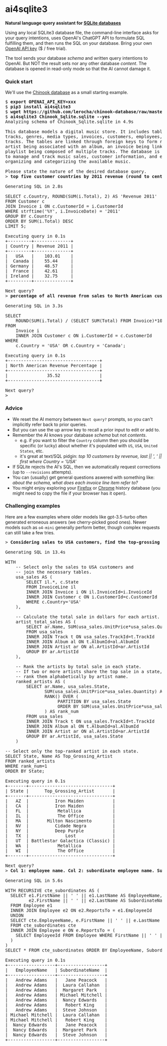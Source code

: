 # ai4sqlite3
**Natural language query assistant for [SQLite databases](https://www.sqlite.org/index.html)**

Using any local SQLite3 database file, the command-line interface asks for your query intentions, uses OpenAI's ChatGPT API to formulate SQL fulfilling them, and then runs the SQL on your database. Bring your own [OpenAI API key](https://www.howtogeek.com/885918/how-to-get-an-openai-api-key/) ($ / free trial).

The tool sends your database *schema* and written query intentions to OpenAI. But NOT the result sets nor any other database *content*. The database is opened in read-only mode so that the AI cannot damage it.

### Quick start

We'll use the [Chinook database](https://github.com/lerocha/chinook-database) as a small starting example.

<pre>
$ <b>export OPENAI_API_KEY=xxx</b>
$ <b>pip3 install ai4sqlite3</b>
$ <b>wget https://github.com/lerocha/chinook-database/raw/master/ChinookDatabase/DataSources/Chinook_Sqlite.sqlite</b>
$ <b>ai4sqlite3 Chinook_Sqlite.sqlite --yes</b>
Analyzing schema of Chinook_Sqlite.sqlite in 4.9s 

This database models a digital music store. It includes tables for artists, albums,
tracks, genres, media types, invoices, customers, employees, playlists, and playlist
tracks. The tables are linked through foreign keys to form relationships, such as an
artist being associated with an album, an invoice being linked to a customer, and a
playlist being composed of multiple tracks. The database is designed to enable the store
to manage and track music sales, customer information, and employee records, as well as
organizing and categorizing the available music.

Please state the nature of the desired database query.
> <b>top five customer countries by 2011 revenue (round to cents)</b>

Generating SQL in 2.8s 

SELECT c.Country, ROUND(SUM(i.Total), 2) AS 'Revenue 2011'
FROM Customer c
JOIN Invoice i ON c.CustomerId = i.CustomerId
WHERE strftime('%Y', i.InvoiceDate) = '2011'
GROUP BY c.Country
ORDER BY SUM(i.Total) DESC
LIMIT 5;

Executing query in 0.1s 
+---------+--------------+
| Country | Revenue 2011 |
+---------+--------------+
|   USA   |    103.01    |
|  Canada |    55.44     |
| Germany |    48.57     |
|  France |    42.61     |
| Ireland |    32.75     |
+---------+--------------+

Next query?
> <b>percentage of all revenue from sales to North American customers</b>

Generating SQL in 3.3s 

SELECT 
    ROUND(SUM(i.Total) / (SELECT SUM(Total) FROM Invoice)*100, 2) AS "North American Revenue Percentage"
FROM 
    Invoice i
    INNER JOIN Customer c ON i.CustomerId = c.CustomerId
WHERE 
    c.Country = 'USA' OR c.Country = 'Canada';

Executing query in 0.1s 
+-----------------------------------+
| North American Revenue Percentage |
+-----------------------------------+
|               35.52               |
+-----------------------------------+

Next query?
>
</pre>

### Advice

* We reset the AI memory between `Next query?` prompts, so you can't implicitly refer back to prior queries.
* But you can use the up arrow key to recall a prior input to edit or add to.
* Remember the AI knows your database *schema* but not *contents*.
  * e.g. if you want to filter the `Country` column then you should be specific (or lucky) about whether it's populated with `US`, `USA`, `United States`, etc.
  * it's great at text/SQL pidgin: *top 10 customers by revenue, last || ', ' || first where Country = 'USA'*
* If SQLite rejects the AI's SQL, then we automatically request corrections (up to `--revisions` attempts).
* You can (usually) get general questions aswered with something like: *about the schema, what does each invoice line item refer to?*
* You might enjoy exploring your [Firefox](https://www.foxtonforensics.com/browser-history-examiner/firefox-history-location) or [Chrome](https://www.foxtonforensics.com/browser-history-examiner/chrome-history-location) history database (you might need to copy the file if your browser has it open).

### Challenging examples

Here are a few examples where older models like gpt-3.5-turbo often generated erroneous answers (we cherry-picked good ones). Newer models such as `o4-mini` generally perform better, though complex requests can still take a few tries.

<pre>
> <b>Considering sales to USA customers, find the top-grossing artist in each state.</b>

Generating SQL in 13.4s 

WITH 
    -- Select only the sales to USA customers and
    -- join the necessary tables.
    usa_sales AS (
        SELECT il.*, c.State
        FROM InvoiceLine il
        INNER JOIN Invoice i ON il.InvoiceId=i.InvoiceId
        INNER JOIN Customer c ON i.CustomerId=c.CustomerId
        WHERE c.Country='USA'
    ),
 
    -- Calculate the total sale in dollars for each artist.
    artist_total_sales AS (
        SELECT ar.Name, SUM(usa_sales.UnitPrice*usa_sales.Quantity) AS total_sales
        FROM usa_sales
        INNER JOIN Track t ON usa_sales.TrackId=t.TrackId
        INNER JOIN Album al ON t.AlbumId=al.AlbumId
        INNER JOIN Artist ar ON al.ArtistId=ar.ArtistId
        GROUP BY ar.ArtistId
    ),
 
    -- Rank the artists by total sale in each state.
    -- If two or more artists share the top sale in a state,
    -- rank them alphabetically by artist name.
    ranked_artists AS (
        SELECT ar.Name, usa_sales.State,
               SUM(usa_sales.UnitPrice*usa_sales.Quantity) AS state_sales,
               RANK() OVER (
                    PARTITION BY usa_sales.State 
                    ORDER BY SUM(usa_sales.UnitPrice*usa_sales.Quantity) DESC, ar.Name
               ) AS rank_num
        FROM usa_sales
        INNER JOIN Track t ON usa_sales.TrackId=t.TrackId
        INNER JOIN Album al ON t.AlbumId=al.AlbumId
        INNER JOIN Artist ar ON al.ArtistId=ar.ArtistId
        GROUP BY ar.ArtistId, usa_sales.State
    )
 
-- Select only the top-ranked artist in each state.
SELECT State, Name AS Top_Grossing_Artist
FROM ranked_artists
WHERE rank_num=1
ORDER BY State;

Executing query in 0.1s 
+-------+--------------------------------+
| State |      Top_Grossing_Artist       |
+-------+--------------------------------+
|   AZ  |          Iron Maiden           |
|   CA  |          Iron Maiden           |
|   FL  |           Metallica            |
|   IL  |           The Office           |
|   MA  |       Milton Nascimento        |
|   NV  |          Cidade Negra          |
|   NY  |          Deep Purple           |
|   TX  |              Lost              |
|   UT  | Battlestar Galactica (Classic) |
|   WA  |           Metallica            |
|   WI  |           The Office           |
+-------+--------------------------------+

Next query?
> <b>Col 1: employee name. Col 2: subordinate employee name. Subordinates include transitive as well as direct reports.</b>

Generating SQL in 5.6s 

WITH RECURSIVE cte_subordinates AS (
  SELECT e1.FirstName || ' ' || e1.LastName AS EmployeeName, 
         e2.FirstName || ' ' || e2.LastName AS SubordinateName
  FROM Employee e1
  INNER JOIN Employee e2 ON e2.ReportsTo = e1.EmployeeId
  UNION
  SELECT cte.EmployeeName, e.FirstName || ' ' || e.LastName AS SubordinateName
  FROM cte_subordinates cte
  INNER JOIN Employee e ON e.ReportsTo = (
    SELECT EmployeeId FROM Employee WHERE FirstName || ' ' || LastName = cte.SubordinateName
  )
)
SELECT * FROM cte_subordinates ORDER BY EmployeeName, SubordinateName LIMIT 25;

Executing query in 0.1s 
+------------------+------------------+
|   EmployeeName   | SubordinateName  |
+------------------+------------------+
|   Andrew Adams   |   Jane Peacock   |
|   Andrew Adams   |  Laura Callahan  |
|   Andrew Adams   |  Margaret Park   |
|   Andrew Adams   | Michael Mitchell |
|   Andrew Adams   |  Nancy Edwards   |
|   Andrew Adams   |   Robert King    |
|   Andrew Adams   |  Steve Johnson   |
| Michael Mitchell |  Laura Callahan  |
| Michael Mitchell |   Robert King    |
|  Nancy Edwards   |   Jane Peacock   |
|  Nancy Edwards   |  Margaret Park   |
|  Nancy Edwards   |  Steve Johnson   |
+------------------+------------------+
</pre>
